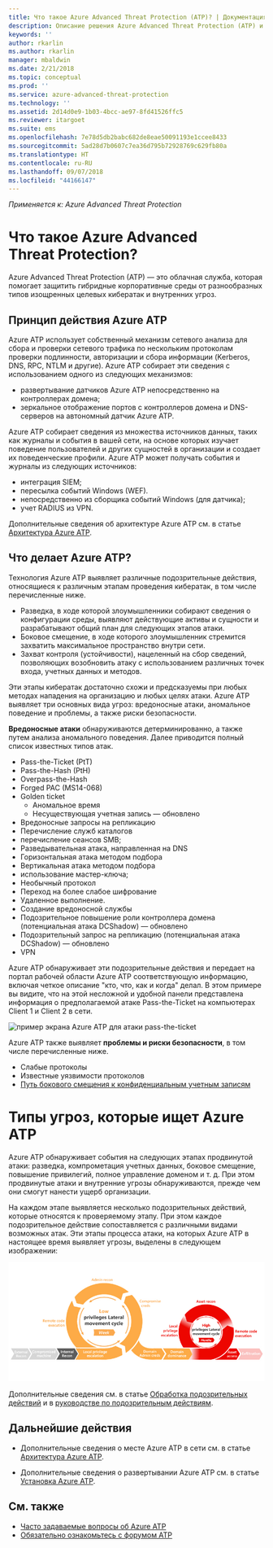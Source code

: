 ```yaml
---
title: Что такое Azure Advanced Threat Protection (ATP)? | Документация Майкрософт
description: Описание решения Azure Advanced Threat Protection (ATP) и подозрительных действий, которые оно может обнаруживать.
keywords: ''
author: rkarlin
ms.author: rkarlin
manager: mbaldwin
ms.date: 2/21/2018
ms.topic: conceptual
ms.prod: ''
ms.service: azure-advanced-threat-protection
ms.technology: ''
ms.assetid: 2d14d0e9-1b03-4bcc-ae97-8fd41526ffc5
ms.reviewer: itargoet
ms.suite: ems
ms.openlocfilehash: 7e78d5db2babc682de8eae50091193e1ccee8433
ms.sourcegitcommit: 5ad28d7b0607c7ea36d795b72928769c629fb80a
ms.translationtype: HT
ms.contentlocale: ru-RU
ms.lasthandoff: 09/07/2018
ms.locfileid: "44166147"
---
```

*Применяется к: Azure Advanced Threat Protection*


# <a name="what-is-azure-advanced-threat-protection"></a>Что такое Azure Advanced Threat Protection?
Azure Advanced Threat Protection (ATP) — это облачная служба, которая помогает защитить гибридные корпоративные среды от разнообразных типов изощренных целевых кибератак и внутренних угроз.

## <a name="how-azure-atp-works"></a>Принцип действия Azure ATP

Azure ATP использует собственный механизм сетевого анализа для сбора и проверки сетевого трафика по нескольким протоколам проверки подлинности, авторизации и сбора информации (Kerberos, DNS, RPC, NTLM и другие). Azure ATP собирает эти сведения с использованием одного из следующих механизмов:

-   развертывание датчиков Azure ATP непосредственно на контроллерах домена;
-   зеркальное отображение портов с контроллеров домена и DNS-серверов на автономный датчик Azure ATP.

Azure ATP собирает сведения из множества источников данных, таких как журналы и события в вашей сети, на основе которых изучает поведение пользователей и других сущностей в организации и создает их поведенческие профили.
Azure ATP может получать события и журналы из следующих источников:

-   интеграция SIEM;
-   пересылка событий Windows (WEF).
-   непосредственно из сборщика событий Windows (для датчика);
-   учет RADIUS из VPN.


Дополнительные сведения об архитектуре Azure ATP см. в статье [Архитектура Azure ATP](atp-architecture.md).

## <a name="what-does-azure-atp-do"></a>Что делает Azure ATP?

Технология Azure ATP выявляет различные подозрительные действия, относящиеся к различным этапам проведения кибератак, в том числе перечисленные ниже.

-   Разведка, в ходе которой злоумышленники собирают сведения о конфигурации среды, выявляют действующие активы и сущности и разрабатывают общий план для следующих этапов атаки.
-   Боковое смещение, в ходе которого злоумышленник стремится захватить максимальное пространство внутри сети.
-   Захват контроля (устойчивости), нацеленный на сбор сведений, позволяющих возобновить атаку с использованием различных точек входа, учетных данных и методов. 

Эти этапы кибератак достаточно схожи и предсказуемы при любых методах нападения на организацию и любых целях атаки.
Azure ATP выявляет три основных вида угроз: вредоносные атаки, аномальное поведение и проблемы, а также риски безопасности.

**Вредоносные атаки** обнаруживаются детерминированно, а также путем анализа аномального поведения. Далее приводится полный список известных типов атак.

-   Pass-the-Ticket (PtT)
-   Pass-the-Hash (PtH)
-   Overpass-the-Hash
-   Forged PAC (MS14-068)
-   Golden ticket
    -   Аномальное время
    -   Несуществующая учетная запись — обновлено
-   Вредоносные запросы на репликацию
-   Перечисление служб каталогов
-   перечисление сеансов SMB;
-   Разведывательная атака, направленная на DNS
-   Горизонтальная атака методом подбора 
-   Вертикальная атака методом подбора
-   использование мастер-ключа;
-   Необычный протокол
-   Переход на более слабое шифрование
-   Удаленное выполнение.
-   Создание вредоносной службы
-   Подозрительное повышение роли контроллера домена (потенциальная атака DCShadow) — обновлено
-   Подозрительный запрос на репликацию (потенциальная атака DCShadow) — обновлено
-   VPN 


Azure ATP обнаруживает эти подозрительные действия и передает на портал рабочей области Azure ATP соответствующую информацию, включая четкое описание "кто, что, как и когда" делал. В этом примере вы видите, что на этой несложной и удобной панели представлена информация о предполагаемой атаке Pass-the-Ticket на компьютерах Client 1 и Client 2 в сети.

 ![пример экрана Azure ATP для атаки pass-the-ticket](media/pass-the-ticket-sa.png)


Azure ATP также выявляет **проблемы и риски безопасности**, в том числе перечисленные ниже.

-   Слабые протоколы
-   Известные уязвимости протоколов
-   [Путь бокового смещения к конфиденциальным учетным записям](use-case-lateral-movement-path.md)

# <a name="what-threats-does-azure-atp-look-for"></a>Типы угроз, которые ищет Azure ATP

Azure ATP обнаруживает события на следующих этапах продвинутой атаки: разведка, компрометация учетных данных, боковое смещение, повышение привилегий, полное управление доменом и т. д. При этом продвинутые атаки и внутренние угрозы обнаруживаются, прежде чем они смогут нанести ущерб организации.

На каждом этапе выявляется несколько подозрительных действий, которые относятся к проверяемому этапу. При этом каждое подозрительное действие сопоставляется с различными видами возможных атак.
Эти этапы процесса атаки, на которых Azure ATP в настоящее время выявляет угрозы, выделены в следующем изображении:

![Особое внимание Azure ATP уделяет действиям бокового смещения в процессе атаки](media/attack-kill-chain-small.jpg)


Дополнительные сведения см. в статье [Обработка подозрительных действий](working-with-suspicious-activities.md) и в [руководстве по подозрительным действиям](suspicious-activity-guide.md).

## <a name="whats-next"></a>Дальнейшие действия

-   Дополнительные сведения о месте Azure ATP в сети см. в статье [Архитектура Azure ATP](atp-architecture.md).

-   Дополнительные сведения о развертывании Azure ATP см. в статье [Установка Azure ATP](install-atp-step1.md).


## <a name="see-also"></a>См. также
- [Часто задаваемые вопросы об Azure ATP](atp-technical-faq.md)
- [Обязательно ознакомьтесь с форумом ATP](https://aka.ms/azureatpcommunity)